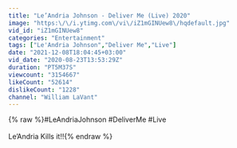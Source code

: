 ```yaml
---
title: "Le’Andria Johnson - Deliver Me (Live) 2020"
image: "https:\/\/i.ytimg.com\/vi\/iZ1mGINUew8\/hqdefault.jpg"
vid_id: "iZ1mGINUew8"
categories: "Entertainment"
tags: ["Le'Andria Johnson","Deliver Me","Live"]
date: "2021-12-08T18:04:45+03:00"
vid_date: "2020-08-23T13:53:29Z"
duration: "PT5M37S"
viewcount: "3154667"
likeCount: "52614"
dislikeCount: "1228"
channel: "William LaVant"
---
```

{% raw %}#LeAndriaJohnson #DeliverMe #Live<br /><br />Le’Andria Kills it!!{% endraw %}
